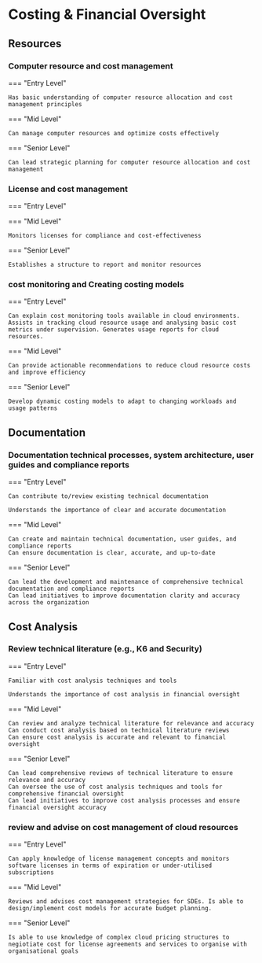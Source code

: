 # Costing & Financial Oversight

## Resources



### Computer resource and cost management

=== "Entry Level"

    Has basic understanding of computer resource allocation and cost management principles


=== "Mid Level"

    Can manage computer resources and optimize costs effectively

=== "Senior Level"

    Can lead strategic planning for computer resource allocation and cost management




### License and cost management

=== "Entry Level"




=== "Mid Level"

    Monitors licenses for compliance and cost-effectiveness

=== "Senior Level"

    Establishes a structure to report and monitor resources




### cost monitoring and Creating costing models

=== "Entry Level"

    Can explain cost monitoring tools available in cloud environments. Assists in tracking cloud resource usage and analysing basic cost metrics under supervision. Generates usage reports for cloud resources.


=== "Mid Level"

    Can provide actionable recommendations to reduce cloud resource costs and improve efficiency

=== "Senior Level"

    Develop dynamic costing models to adapt to changing workloads and usage patterns


## Documentation



### Documentation technical processes, system architecture, user guides and compliance reports

=== "Entry Level"

    Can contribute to/review existing technical documentation

    Understands the importance of clear and accurate documentation


=== "Mid Level"

    Can create and maintain technical documentation, user guides, and compliance reports
    Can ensure documentation is clear, accurate, and up-to-date

=== "Senior Level"

    Can lead the development and maintenance of comprehensive technical documentation and compliance reports
    Can lead initiatives to improve documentation clarity and accuracy across the organization


## Cost Analysis



### Review technical literature (e.g., K6 and Security)

=== "Entry Level"



    Familiar with cost analysis techniques and tools

    Understands the importance of cost analysis in financial oversight


=== "Mid Level"

    Can review and analyze technical literature for relevance and accuracy
    Can conduct cost analysis based on technical literature reviews
    Can ensure cost analysis is accurate and relevant to financial oversight

=== "Senior Level"

    Can lead comprehensive reviews of technical literature to ensure relevance and accuracy
    Can oversee the use of cost analysis techniques and tools for comprehensive financial oversight
    Can lead initiatives to improve cost analysis processes and ensure financial oversight accuracy




### review and advise on cost management of cloud resources

=== "Entry Level"

    Can apply knowledge of license management concepts and monitors software licenses in terms of expiration or under-utilised subscriptions


=== "Mid Level"

    Reviews and advises cost management strategies for SDEs. Is able to design/implement cost models for accurate budget planning.

=== "Senior Level"

    Is able to use knowledge of complex cloud pricing structures to negiotiate cost for license agreements and services to organise with organisational goals
